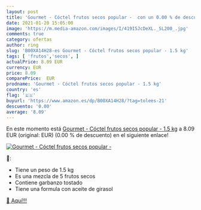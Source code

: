 ```yaml
---
layout: post
title: 'Gourmet - Cóctel frutos secos popular -  con un 0.00 % de descuento'
date: 2021-01-20 15:05:00
image: 'https://m.media-amazon.com/images/I/419I5JcDeXL._SL200_.jpg'
comments: true
category: ofertas
author: ring
slug: 'B00XA14H28-es Gourmet - Cóctel frutos secos popular - 1.5 kg'
tags: [ 'frutos','secos', ]
actualPrice: 8.09 EUR
currency: EUR
price: 8.09
comparePrice:  EUR
prodname: 'Gourmet - Cóctel frutos secos popular - 1.5 kg'
country: 'es'
flag: '🇪🇸'
buyurl: 'https://www.amazon.es/dp/B00XA14H28/?tag=tolees-21'
descuento: '0.00'
average: '8.09'
---
```


En este momento está [Gourmet - Cóctel frutos secos popular - 1.5 kg](https://www.amazon.es/dp/B00XA14H28/?tag=tolees-21) a 8.09 EUR (original:  EUR) (0.00 %  de descuento) en el siguiente enlace!

[![Gourmet - Cóctel frutos secos popular - ](https://m.media-amazon.com/images/I/419I5JcDeXL._SL200_.jpg)](https://www.amazon.es/dp/B00XA14H28/?tag=tolees-21)

🔎:

- Tiene un peso de 1.5 kg
- Es una mezcla de 5 frutos secos
- Contiene garbanzo tostado
- Tiene una formula con aceite de girasol

[🛒 Aquí!!!](https://www.amazon.es/dp/B00XA14H28/?tag=tolees-21)
